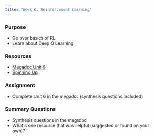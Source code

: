 ```yaml
---
title: "Week 6: Reinforcement Learning"
---
```


### Purpose

- Go over basics of RL
- Learn about Deep Q Learning

### Resources

- [Megadoc Unit 6](../megadoc/unit-06)
- [Spinning Up](https://spinningup.openai.com)

### Assignment

- Complete Unit 6 in the megadoc (synthesis questions included)

### Summary Questions

- Synthesis questions in the megadoc
- What's one resource that was helpful (suggested or found on your own)?
